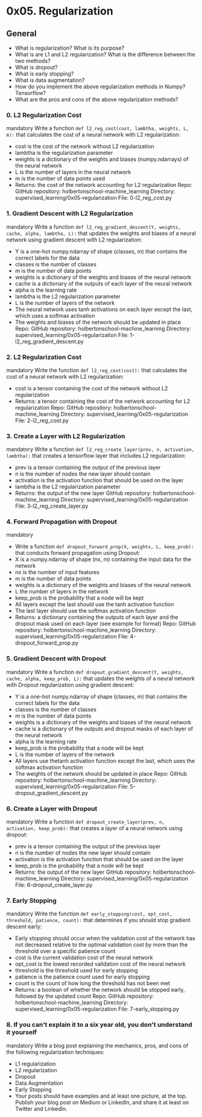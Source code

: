 # 0x05. Regularization

## General
- What is regularization? What is its purpose?
- What is are L1 and L2 regularization? What is the difference between the two methods?
- What is dropout?
- What is early stopping?
- What is data augmentation?
- How do you implement the above regularization methods in Numpy? Tensorflow?
- What are the pros and cons of the above regularization methods?

### 0. L2 Regularization Cost
mandatory
Write a function `def l2_reg_cost(cost, lambtha, weights, L, m):` that calculates the cost of a neural network with L2 regularization:
- cost is the cost of the network without L2 regularization
- lambtha is the regularization parameter
- weights is a dictionary of the weights and biases (numpy.ndarrays) of the neural network
- L is the number of layers in the neural network
- m is the number of data points used
- Returns: the cost of the network accounting for L2 regularization
Repo:
GitHub repository: holbertonschool-machine_learning
Directory: supervised_learning/0x05-regularization
File: 0-l2_reg_cost.py

### 1. Gradient Descent with L2 Regularization
mandatory
Write a function `def l2_reg_gradient_descent(Y, weights, cache, alpha, lambtha, L):` that updates the weights and biases of a neural network using gradient descent with L2 regularization:
- Y is a one-hot numpy.ndarray of shape (classes, m) that contains the correct labels for the data
- classes is the number of classes
- m is the number of data points
- weights is a dictionary of the weights and biases of the neural network
- cache is a dictionary of the outputs of each layer of the neural network
- alpha is the learning rate
- lambtha is the L2 regularization parameter
- L is the number of layers of the network
- The neural network uses tanh activations on each layer except the last, which uses a softmax activation
- The weights and biases of the network should be updated in place
Repo:
GitHub repository: holbertonschool-machine_learning
Directory: supervised_learning/0x05-regularization
File: 1-l2_reg_gradient_descent.py

### 2. L2 Regularization Cost
mandatory
Write the function `def l2_reg_cost(cost):` that calculates the cost of a neural network with L2 regularization:
- cost is a tensor containing the cost of the network without L2 regularization
- Returns: a tensor containing the cost of the network accounting for L2 regularization
Repo:
GitHub repository: holbertonschool-machine_learning
Directory: supervised_learning/0x05-regularization
File: 2-l2_reg_cost.py

### 3. Create a Layer with L2 Regularization
mandatory
Write a function `def l2_reg_create_layer(prev, n, activation, lambtha):` that creates a tensorflow layer that includes L2 regularization:
- prev is a tensor containing the output of the previous layer
- n is the number of nodes the new layer should contain
- activation is the activation function that should be used on the layer
- lambtha is the L2 regularization parameter
- Returns: the output of the new layer
GitHub repository: holbertonschool-machine_learning
Directory: supervised_learning/0x05-regularization
File: 3-l2_reg_create_layer.py

### 4. Forward Propagation with Dropout
mandatory
- Write a function `def dropout_forward_prop(X, weights, L, keep_prob):` that conducts forward propagation using Dropout:
- X is a numpy.ndarray of shape (nx, m) containing the input data for the network
- nx is the number of input features
- m is the number of data points
- weights is a dictionary of the weights and biases of the neural network
- L the number of layers in the network
- keep_prob is the probability that a node will be kept
- All layers except the last should use the tanh activation function
- The last layer should use the softmax activation function
- Returns: a dictionary containing the outputs of each layer and the dropout mask used on each layer (see example for format)
Repo:
GitHub repository: holbertonschool-machine_learning
Directory: supervised_learning/0x05-regularization
File: 4-dropout_forward_prop.py

### 5. Gradient Descent with Dropout
mandatory
Write a function `def dropout_gradient_descent(Y, weights, cache, alpha, keep_prob, L):` that updates the weights of a neural network with Dropout regularization using gradient descent:
- Y is a one-hot numpy.ndarray of shape (classes, m) that contains the correct labels for the data
- classes is the number of classes
- m is the number of data points
- weights is a dictionary of the weights and biases of the neural network
- cache is a dictionary of the outputs and dropout masks of each layer of the neural network
- alpha is the learning rate
- keep_prob is the probability that a node will be kept
- L is the number of layers of the network
- All layers use thetanh activation function except the last, which uses the softmax activation function
- The weights of the network should be updated in place
Repo:
GitHub repository: holbertonschool-machine_learning
Directory: supervised_learning/0x05-regularization
File: 5-dropout_gradient_descent.py

### 6. Create a Layer with Dropout
mandatory
Write a function `def dropout_create_layer(prev, n, activation, keep_prob):` that creates a layer of a neural network using dropout:
- prev is a tensor containing the output of the previous layer
- n is the number of nodes the new layer should contain
- activation is the activation function that should be used on the layer
- keep_prob is the probability that a node will be kept
- Returns: the output of the new layer
GitHub repository: holbertonschool-machine_learning
Directory: supervised_learning/0x05-regularization
File: 6-dropout_create_layer.py

### 7. Early Stopping
mandatory
Write the function `def early_stopping(cost, opt_cost, threshold, patience, count):` that determines if you should stop gradient descent early:
- Early stopping should occur when the validation cost of the network has not decreased relative to the optimal validation cost by more than the threshold over a specific patience count
- cost is the current validation cost of the neural network
- opt_cost is the lowest recorded validation cost of the neural network
- threshold is the threshold used for early stopping
- patience is the patience count used for early stopping
- count is the count of how long the threshold has not been met
- Returns: a boolean of whether the network should be stopped early, followed by the updated count
Repo:
GitHub repository: holbertonschool-machine_learning
Directory: supervised_learning/0x05-regularization
File: 7-early_stopping.py

### 8. If you can't explain it to a six year old, you don't understand it yourself
mandatory
Write a blog post explaining the mechanics, pros, and cons of the following regularization techniques:
- L1 regularization
- L2 regularization
- Dropout
- Data Augmentation
- Early Stopping
- Your posts should have examples and at least one picture, at the top. Publish your blog post on Medium or LinkedIn, and share it at least on Twitter and LinkedIn.
